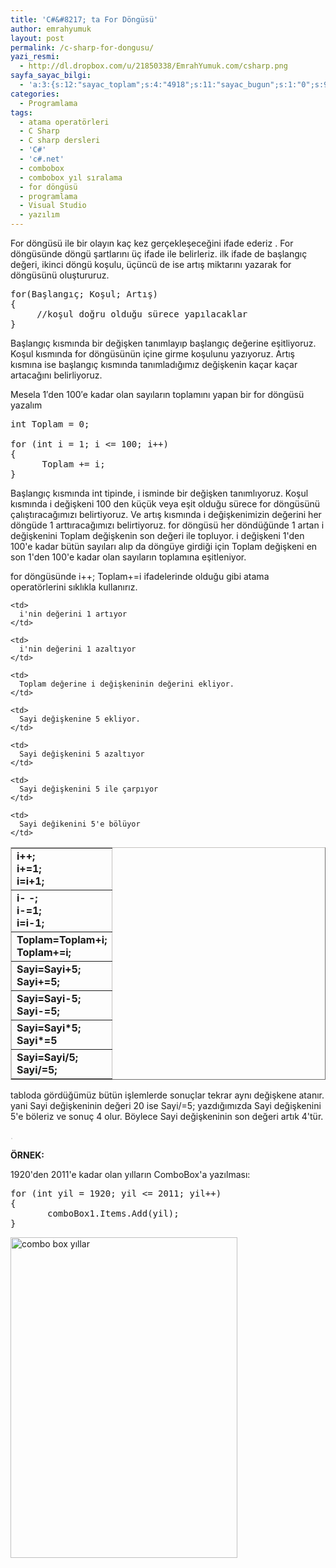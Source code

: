 ```yaml
---
title: 'C#&#8217; ta For Döngüsü'
author: emrahyumuk
layout: post
permalink: /c-sharp-for-dongusu/
yazi_resmi:
  - http://dl.dropbox.com/u/21850338/EmrahYumuk.com/csharp.png
sayfa_sayac_bilgi:
  - 'a:3:{s:12:"sayac_toplam";s:4:"4918";s:11:"sayac_bugun";s:1:"0";s:9:"son_okuma";s:10:"1364899013";}'
categories:
  - Programlama
tags:
  - atama operatörleri
  - C Sharp
  - C sharp dersleri
  - 'C#'
  - 'c#.net'
  - combobox
  - combobox yıl sıralama
  - for döngüsü
  - programlama
  - Visual Studio
  - yazılım
---
```

For döngüsü ile bir olayın kaç kez gerçekleşeceğini ifade ederiz . For döngüsünde döngü şartlarını üç ifade ile belirleriz. ilk ifade de başlangıç değeri, ikinci döngü koşulu, üçüncü de ise artış miktarını yazarak for döngüsünü oluştururuz.

<pre>for(Başlangıç; Koşul; Artış)
{
     //koşul doğru olduğu sürece yapılacaklar
}</pre>

<!--more-->

  
Başlangıç kısmında bir değişken tanımlayıp başlangıç değerine eşitliyoruz. Koşul kısmında for döngüsünün içine girme koşulunu yazıyoruz. Artış kısmına ise başlangıç kısmında tanımladığımız değişkenin kaçar kaçar artacağını belirliyoruz.

Mesela 1&#8242;den 100&#8242;e kadar olan sayıların toplamını yapan bir for döngüsü yazalım

<pre>int Toplam = 0;

for (int i = 1; i &lt;= 100; i++)
{
      Toplam += i;
}</pre>

Başlangıç kısmında int tipinde, i isminde bir değişken tanımlıyoruz. Koşul kısmında i değişkeni 100 den küçük veya eşit olduğu sürece for döngüsünü çalıştıracağımızı belirtiyoruz. Ve artış kısmında i değişkenimizin değerini her döngüde 1 arttıracağımızı belirtiyoruz. for döngüsü her döndüğünde 1 artan i değişkenini Toplam değişkenin son değeri ile topluyor. i değişkeni 1'den 100'e kadar bütün sayıları alıp da döngüye girdiği için Toplam değişkeni en son 1'den 100'e kadar olan sayıların toplamına eşitleniyor.

for döngüsünde i++; Toplam+=i ifadelerinde olduğu gibi atama operatörlerini sıklıkla kullanırız.

<table style="border-color: #c4c1bf; border-width: 1px;" border="1">
  <tr>
    <td>
      <strong>i++;<br /> i+=1;<br /> i=i+1;</strong>
    </td>
    
    <td>
      i'nin değerini 1 artıyor
    </td>
  </tr>
  
  <tr>
    <td>
      <strong>i- -;<br /> i-=1;<br /> i=i-1;</strong>
    </td>
    
    <td>
      i'nin değerini 1 azaltıyor
    </td>
  </tr>
  
  <tr>
    <td>
      <strong>Toplam=Toplam+i;<br /> Toplam+=i;</strong>
    </td>
    
    <td>
      Toplam değerine i değişkeninin değerini ekliyor.
    </td>
  </tr>
  
  <tr>
    <td>
      <strong>Sayi=Sayi+5;<br /> Sayi+=5;</strong>
    </td>
    
    <td>
      Sayi değişkenine 5 ekliyor.
    </td>
  </tr>
  
  <tr>
    <td>
      <strong>Sayi=Sayi-5;<br /> Sayi-=5;</strong>
    </td>
    
    <td>
      Sayi değişkenini 5 azaltıyor
    </td>
  </tr>
  
  <tr>
    <td>
      <strong>Sayi=Sayi*5;<br /> Sayi*=5</strong>
    </td>
    
    <td>
      Sayi değişkenini 5 ile çarpıyor
    </td>
  </tr>
  
  <tr>
    <td>
      <strong>Sayi=Sayi/5;<br /> Sayi/=5;</strong>
    </td>
    
    <td>
      Sayi değikenini 5'e bölüyor
    </td>
  </tr>
</table>

tabloda gördüğümüz bütün işlemlerde sonuçlar tekrar aynı değişkene atanır. yani Sayi değişkeninin değeri 20 ise Sayi/=5; yazdığımızda Sayi değişkenini 5'e böleriz ve sonuç 4 olur. Böylece Sayi değişkeninin son değeri artık 4'tür.

<span style="color: #c0c0c0;">.</span>

**ÖRNEK:**

1920'den 2011'e kadar olan yılların ComboBox'a yazılması:

<pre>for (int yil = 1920; yil &lt;= 2011; yil++)
{
       comboBox1.Items.Add(yil);
}</pre>

<img class="alignnone" title="combobox yil sıralama" src="http://dl.dropbox.com/u/21850338/EmrahYumuk.com/combobox.jpg" alt="combo box yıllar" width="363" height="513" />